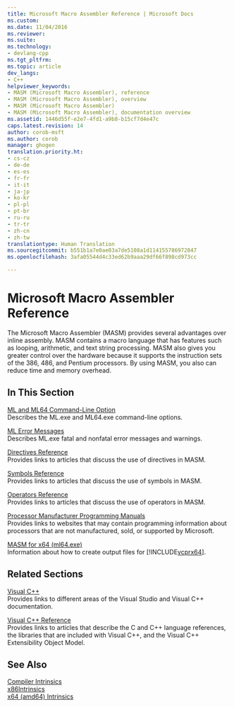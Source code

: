 ```yaml
---
title: Microsoft Macro Assembler Reference | Microsoft Docs
ms.custom: 
ms.date: 11/04/2016
ms.reviewer: 
ms.suite: 
ms.technology:
- devlang-cpp
ms.tgt_pltfrm: 
ms.topic: article
dev_langs:
- C++
helpviewer_keywords:
- MASM (Microsoft Macro Assembler), reference
- MASM (Microsoft Macro Assembler), overview
- MASM (Microsoft Macro Assembler)
- MASM (Microsoft Macro Assembler), documentation overview
ms.assetid: 1446d55f-e2e7-4fd1-a9b8-b15cf7d4e47c
caps.latest.revision: 14
author: corob-msft
ms.author: corob
manager: ghogen
translation.priority.ht:
- cs-cz
- de-de
- es-es
- fr-fr
- it-it
- ja-jp
- ko-kr
- pl-pl
- pt-br
- ru-ru
- tr-tr
- zh-cn
- zh-tw
translationtype: Human Translation
ms.sourcegitcommit: b551b1a7e0ae03a7de5108a1d114155786972847
ms.openlocfilehash: 3afa05544d4c33ed62b9aaa29df66f898cd973cc

---
```

# Microsoft Macro Assembler Reference
The Microsoft Macro Assembler (MASM) provides several advantages over inline assembly. MASM contains a macro language that has features such as looping, arithmetic, and text string processing. MASM also gives you greater control over the hardware because it supports the instruction sets of the 386, 486, and Pentium processors. By using MASM, you also can reduce time and memory overhead.  
  
## In This Section  
 [ML and ML64 Command-Line Option](../../assembler/masm/ml-and-ml64-command-line-reference.md)  
 Describes the ML.exe and ML64.exe command-line options.  
  
 [ML Error Messages](../../assembler/masm/ml-error-messages.md)  
 Describes ML.exe fatal and nonfatal error messages and warnings.  
  
 [Directives Reference](../../assembler/masm/directives-reference.md)  
 Provides links to articles that discuss the use of directives in MASM.  
  
 [Symbols Reference](../../assembler/masm/symbols-reference.md)  
 Provides links to articles that discuss the use of symbols in MASM.  
  
 [Operators Reference](../../assembler/masm/operators-reference.md)  
 Provides links to articles that discuss the use of operators in MASM.  
  
 [Processor Manufacturer Programming Manuals](../../assembler/masm/processor-manufacturer-programming-manuals.md)  
 Provides links to websites that may contain programming information about processors that are not manufactured, sold, or supported by Microsoft.  
  
 [MASM for x64 (ml64.exe)](../../assembler/masm/masm-for-x64-ml64-exe.md)  
 Information about how to create output files for [!INCLUDE[vcprx64](../../assembler/inline/includes/vcprx64_md.md)].  
  
## Related Sections  
 [Visual C++](../../top/visual-cpp-in-visual-studio.md)  
 Provides links to different areas of the Visual Studio and Visual C++ documentation.  
  
 [Visual C++ Reference](http://msdn.microsoft.com/en-us/1ba03b5c-8229-4f63-b08c-6c12141d6ab1)  
 Provides links to articles that describe the C and C++ language references, the libraries that are included with Visual C++, and the Visual C++ Extensibility Object Model.  
  
## See Also  
 [Compiler Intrinsics](../../intrinsics/compiler-intrinsics.md)   
 [x86Intrinsics](../../intrinsics/x86-intrinsics-list.md)   
 [x64 (amd64) Intrinsics](../../intrinsics/x64-amd64-intrinsics-list.md)


<!--HONumber=Jan17_HO1-->


